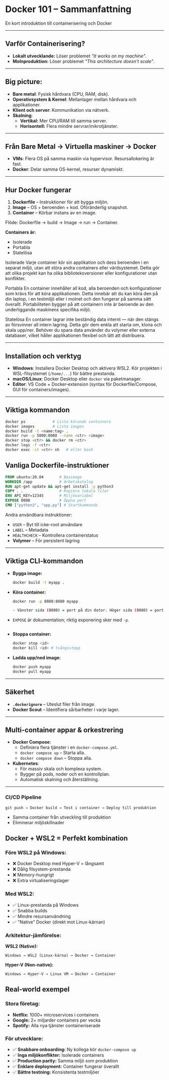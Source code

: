 # Docker 101 – Sammanfattning

En kort introduktion till containerisering och Docker

---

## Varför Containerisering?
- **Lokalt utvecklande:** Löser problemet *"It works on my machine"*.
- **Molnproduktion:** Löser problemet *"This architecture doesn't scale"*.

---

## Big picture:
- **Bare metal**: Fysisk hårdvara (CPU, RAM, disk).
- **Operativsystem & Kernel**: Mellanlager mellan hårdvara och applikationer.
- **Klient och server**: Kommunikation via nätverk.
- **Skalning**:
  - **Vertikal:** Mer CPU/RAM till samma server.
  - **Horisontell:** Flera mindre servrar/mikrotjänster.

---

## Från Bare Metal → Virtuella maskiner → Docker
- **VMs**: Flera OS på samma maskin via hypervisor. Resursallokering är fast.
- **Docker**: Delar samma OS-kernel, resurser dynamiskt.

---

## Hur Docker fungerar
1. **Dockerfile** – Instruktioner för att bygga miljön.
2. **Image** – OS + beroenden + kod. Oföränderlig snapshot.
3. **Container** – Körbar instans av en image.

Flöde: Dockerfile → build → Image → run → Container.

**Containers är:**
- Isolerade
- Portabla
- Statelösa

Isolerade
Varje container kör sin applikation och dess beroenden i en separat miljö, utan att störa andra containers eller värdsystemet.
Detta gör att olika projekt kan ha olika biblioteksversioner eller konfigurationer utan konflikter.

Portabla
En container innehåller all kod, alla beroenden och konfigurationer som krävs för att köra applikationen.
Detta innebär att du kan köra den på din laptop, i en testmiljö eller i molnet  och den fungerar på samma sätt överallt.
Portabiliteten bygger på att containern inte är beroende av den underliggande maskinens specifika miljö.

Statelösa
En container lagrar inte beständig data internt — när den stängs av försvinner all intern lagring.
Detta gör dem enkla att starta om, klona och skala upp/ner.
Behöver du spara data använder du volymer eller externa databaser, vilket håller applikationen flexibel och lätt att distribuera.

---
## Installation och verktyg

- **Windows**: Installera Docker Desktop och aktivera WSL2. Kör projekten i WSL-filsystemet (`/home/...`) för bättre prestanda.
- **macOS/Linux**: Docker Desktop eller `docker` via paketmanager.
- **Editor**: VS Code + Docker‑extension (syntax för Dockerfile/Compose, GUI för containers/images).

---

## Viktiga kommandon

```bash
docker ps            # Lista körande containers
docker images        # Lista images
docker build -t <name:tag> .
docker run -p 5000:8080 --name <ctr> <image>
docker stop <ctr> && docker rm <ctr>
docker logs -f <ctr>
docker exec -it <ctr> sh   # eller bash
```

## Vanliga Dockerfile-instruktioner
```dockerfile
FROM ubuntu:20.04       # Basimage
WORKDIR /app            # Arbetskatalog
RUN apt-get update && apt-get install -y python3
COPY . .                # Kopiera lokala filer
ENV API_KEY=12345       # Miljövariabel
EXPOSE 8080             # Öppna port
CMD ["python3", "app.py"] # Startkommando
```

Andra användbara instruktioner:
- `USER` – Byt till icke-root användare
- `LABEL` – Metadata
- `HEALTHCHECK` – Kontrollera containerstatus
- **Volymer** – För persistent lagring

---

## Viktiga CLI-kommandon
- **Bygga image:**
  ```bash
  docker build -t myapp .
  ```
- **Köra container:**
  ```bash
  docker run -p 8080:8080 myapp

  - Vänster sida (8080) = port på din dator. Höger sida (8080) = port i containern.
- `EXPOSE` är dokumentation; riktig exponering sker med `-p`.
  ```
- **Stoppa container:**
  ```bash
  docker stop <id>
  docker kill <id> # tvångsstopp
  ```
- **Ladda upp/ned image:**
  ```bash
  docker push myapp
  docker pull myapp
  ```

---

## Säkerhet
- **`.dockerignore`** – Uteslut filer från image.
- **Docker Scout** – Identifiera sårbarheter i varje lager.

---

## Multi-container appar & orkestrering
- **Docker Compose**:
  - Definiera flera tjänster i en `docker-compose.yml`.
  - `docker compose up` – Starta alla.
  - `docker compose down` – Stoppa alla.
- **Kubernetes**:
  - För massiv skala och komplexa system.
  - Bygger på pods, noder och en kontrollplan.
  - Automatisk skalning och återställning.

---

### CI/CD Pipeline
```
git push → Docker build → Test i container → Deploy till produktion
```
- Samma container från utveckling till produktion
- Eliminerar miljöskillnader

## Docker + WSL2 = Perfekt kombination

### Före WSL2 på Windows:
- ❌ Docker Desktop med Hyper-V = långsamt
- ❌ Dålig filsystem-prestanda  
- ❌ Memory-hungrigt
- ❌ Extra virtualiseringslager

### Med WSL2:
- ✅ Linux-prestanda på Windows
- ✅ Snabba builds
- ✅ Mindre resursanvändning
- ✅ "Native" Docker (direkt mot Linux-kärnan)

### Arkitektur-jämförelse:

**WSL2 (Native):**
```
Windows → WSL2 (Linux-kärna) → Docker → Container
```

**Hyper-V (Non-native):**
```
Windows → Hyper-V → Linux VM → Docker → Container
```

## Real-world exempel

### Stora företag:
- **Netflix:** 1000+ microservices i containers
- **Google:** 2+ miljarder containers per vecka
- **Spotify:** Alla nya tjänster containeriserade

### För utvecklare:
- ✅ **Snabbare onboarding:** Ny kollega kör `docker-compose up`
- ✅ **Inga miljökonflikter:** Isolerade containers
- ✅ **Production parity:** Samma miljö som produktion
- ✅ **Enklare deployment:** Container fungerar överallt
- ✅ **Bättre testning:** Konsistenta testmiljöer

